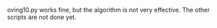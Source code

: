 oving10.py works fine, but the algorithm is not very effective.
The other scripts are not done yet.
